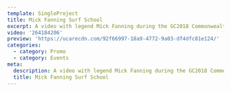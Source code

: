 ```yaml
---
template: SingleProject
title: Mick Fanning Surf School
excerpt: A video with legend Mick Fanning during the GC2018 Commonwealth Games where he showed a few athletes some surfing tips! Anna Meares and Chad Le Clos were ripping!
video: '264184206'
preview: 'https://ucarecdn.com/92f66997-18a9-4772-9a03-df4dfc81e124/'
categories:
  - category: Promo
  - category: Events
meta:
  description: A video with legend Mick Fanning during the GC2018 Commonwealth Games where he showed a few athletes some surfing tips! Anna Meares and Chad Le Clos were ripping!
  title: Mick Fanning Surf School
---
```

